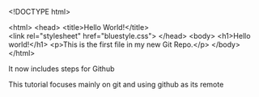 &lt;!DOCTYPE html&gt;

&lt;html&gt;
&lt;head&gt;
&lt;title&gt;Hello World!&lt;/title&gt;
&lt;link rel=&quot;stylesheet&quot; href=&quot;bluestyle.css&quot;&gt;
&lt;/head&gt;
&lt;body&gt;
&lt;h1&gt;Hello world!&lt;/h1&gt;
&lt;p&gt;This is the first file in my new Git Repo.&lt;/p&gt;
&lt;/body&gt;
&lt;/html&gt;

It now includes steps for Github

This tutorial focuses mainly on git and using github as its remote
